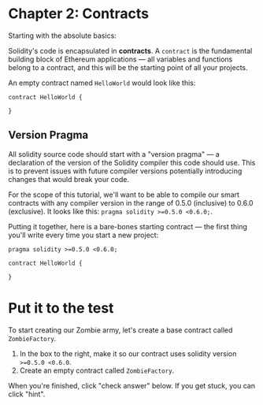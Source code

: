 # Chapter 2: Contracts

Starting with the absolute basics:

Solidity's code is encapsulated in **contracts**. A `contract` is the fundamental building block of Ethereum applications — all variables and functions belong to a contract, and this will be the starting point of all your projects.

An empty contract named `HelloWorld` would look like this:

```
contract HelloWorld {

}

```

## Version Pragma

All solidity source code should start with a "version pragma" — a declaration of the version of the Solidity compiler this code should use. This is to prevent issues with future compiler versions potentially introducing changes that would break your code.

For the scope of this tutorial, we'll want to be able to compile our smart contracts with any compiler version in the range of 0.5.0 (inclusive) to 0.6.0 (exclusive). It looks like this: `pragma solidity >=0.5.0 <0.6.0;`.

Putting it together, here is a bare-bones starting contract — the first thing you'll write every time you start a new project:

```
pragma solidity >=0.5.0 <0.6.0;

contract HelloWorld {

}

```

# Put it to the test

To start creating our Zombie army, let's create a base contract called `ZombieFactory`.

1.  In the box to the right, make it so our contract uses solidity version `>=0.5.0 <0.6.0`.
2.  Create an empty contract called `ZombieFactory`.

When you're finished, click "check answer" below. If you get stuck, you can click "hint".
